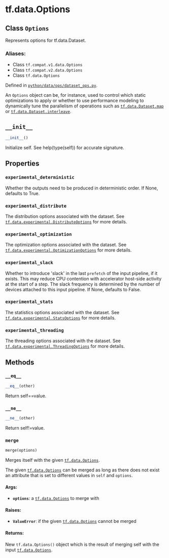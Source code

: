 <div itemscope itemtype="http://developers.google.com/ReferenceObject">
<meta itemprop="name" content="tf.data.Options" />
<meta itemprop="path" content="Stable" />
<meta itemprop="property" content="experimental_deterministic"/>
<meta itemprop="property" content="experimental_distribute"/>
<meta itemprop="property" content="experimental_optimization"/>
<meta itemprop="property" content="experimental_slack"/>
<meta itemprop="property" content="experimental_stats"/>
<meta itemprop="property" content="experimental_threading"/>
<meta itemprop="property" content="__eq__"/>
<meta itemprop="property" content="__init__"/>
<meta itemprop="property" content="__ne__"/>
<meta itemprop="property" content="merge"/>
</div>

# tf.data.Options

## Class `Options`

Represents options for tf.data.Dataset.



### Aliases:

* Class `tf.compat.v1.data.Options`
* Class `tf.compat.v2.data.Options`
* Class `tf.data.Options`



Defined in [`python/data/ops/dataset_ops.py`](/code/stable/tensorflow/python/data/ops/dataset_ops.py).

<!-- Placeholder for "Used in" -->

An `Options` object can be, for instance, used to control which static
optimizations to apply or whether to use performance modeling to dynamically
tune the parallelism of operations such as <a href="../../tf/data/Dataset.md#map"><code>tf.data.Dataset.map</code></a> or
<a href="../../tf/data/Dataset.md#interleave"><code>tf.data.Dataset.interleave</code></a>.

<h2 id="__init__"><code>__init__</code></h2>

``` python
__init__()
```

Initialize self.  See help(type(self)) for accurate signature.




## Properties

<h3 id="experimental_deterministic"><code>experimental_deterministic</code></h3>

Whether the outputs need to be produced in deterministic order. If None, defaults to True.


<h3 id="experimental_distribute"><code>experimental_distribute</code></h3>

The distribution options associated with the dataset. See <a href="../../tf/data/experimental/DistributeOptions.md"><code>tf.data.experimental.DistributeOptions</code></a> for more details.


<h3 id="experimental_optimization"><code>experimental_optimization</code></h3>

The optimization options associated with the dataset. See <a href="../../tf/data/experimental/OptimizationOptions.md"><code>tf.data.experimental.OptimizationOptions</code></a> for more details.


<h3 id="experimental_slack"><code>experimental_slack</code></h3>

Whether to introduce 'slack' in the last `prefetch` of the input pipeline, if it exists. This may reduce CPU contention with accelerator host-side activity at the start of a step. The slack frequency is determined by the number of devices attached to this input pipeline. If None, defaults to False.


<h3 id="experimental_stats"><code>experimental_stats</code></h3>

The statistics options associated with the dataset. See <a href="../../tf/data/experimental/StatsOptions.md"><code>tf.data.experimental.StatsOptions</code></a> for more details.


<h3 id="experimental_threading"><code>experimental_threading</code></h3>

The threading options associated with the dataset. See <a href="../../tf/data/experimental/ThreadingOptions.md"><code>tf.data.experimental.ThreadingOptions</code></a> for more details.




## Methods

<h3 id="__eq__"><code>__eq__</code></h3>

``` python
__eq__(other)
```

Return self==value.


<h3 id="__ne__"><code>__ne__</code></h3>

``` python
__ne__(other)
```

Return self!=value.


<h3 id="merge"><code>merge</code></h3>

``` python
merge(options)
```

Merges itself with the given <a href="../../tf/data/Options.md"><code>tf.data.Options</code></a>.

The given <a href="../../tf/data/Options.md"><code>tf.data.Options</code></a> can be merged as long as there does not exist an
attribute that is set to different values in `self` and `options`.

#### Args:


* <b>`options`</b>: a <a href="../../tf/data/Options.md"><code>tf.data.Options</code></a> to merge with


#### Raises:


* <b>`ValueError`</b>: if the given <a href="../../tf/data/Options.md"><code>tf.data.Options</code></a> cannot be merged


#### Returns:

New `tf.data.Options()` object which is the result of merging self with
the input <a href="../../tf/data/Options.md"><code>tf.data.Options</code></a>.




